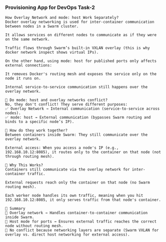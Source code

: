 ### Provisioning App for DevOps Task-2 
    How Overlay Network and mode: host Work Separately?
    Docker overlay networking is used for inter-container communication between nodes in a Swarm cluster.

    It allows services on different nodes to communicate as if they were on the same network.

    Traffic flows through Swarm’s built-in VXLAN overlay (this is why docker network inspect shows virtual IPs).

    On the other hand, using mode: host for published ports only affects external connections:

    It removes Docker's routing mesh and exposes the service only on the node it runs on.

    Internal service-to-service communication still happens over the overlay network.

    🔹 Do mode: host and overlay networks conflict?
    No, they don't conflict! They serve different purposes:
    ✅ Overlay Network → Internal communication (service-to-service across nodes).
    ✅ mode: host → External communication (bypasses Swarm routing and binds to a specific node’s IP).

    🔹 How do they work together?
    Between containers inside Swarm: They still communicate over the overlay network.

    External access: When you access a node's IP (e.g., 192.168.10.12:8085), it routes only to the container on that node (not through routing mesh).

    🔹 Why This Works?
    Containers still communicate via the overlay network for inter-container traffic.

    External requests reach only the container on that node (no Swarm routing mesh).

    Each worker node handles its own traffic, meaning when you hit 192.168.10.12:8085, it only serves traffic from that node's container.

    🔹 Summary
    🔹 Overlay network → Handles container-to-container communication inside Swarm.
    🔹 Host mode for ports → Ensures external traffic reaches the correct node without routing mesh.
    🔹 No conflict because networking layers are separate (Swarm VXLAN for overlay vs. direct host networking for external access).

    


